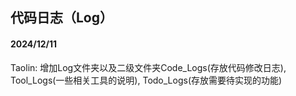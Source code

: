 ## 代码日志（Log）
#### 2024/12/11
Taolin: 增加Log文件夹以及二级文件夹Code_Logs(存放代码修改日志), Tool_Logs(一些相关工具的说明), Todo_Logs(存放需要待实现的功能)